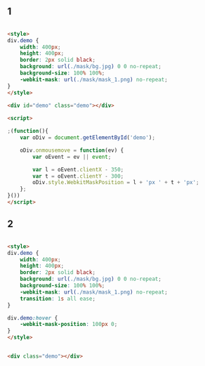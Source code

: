 ## 1

[](../_iframe/docs-前端实验室-蒙板-0.html ':include')

<!-- run -->
```html

<style>
div.demo {
	width: 400px;
	height: 400px;
	border: 2px solid black;
	background: url(./mask/bg.jpg) 0 0 no-repeat;
	background-size: 100% 100%;
	-webkit-mask: url(./mask/mask_1.png) no-repeat;
}
</style>

<div id="demo" class="demo"></div>
	
<script>

;(function(){
    var oDiv = document.getElementById('demo');

    oDiv.onmousemove = function(ev) {
        var oEvent = ev || event;

        var l = oEvent.clientX - 350;
        var t = oEvent.clientY - 300;
        oDiv.style.WebkitMaskPosition = l + 'px ' + t + 'px';
    };
}())
</script>
```

## 2

[](../_iframe/docs-前端实验室-蒙板-1.html ':include')

<!-- run -->
```html

<style>
div.demo {
	width: 400px;
	height: 400px;
	border: 2px solid black;
	background: url(./mask/bg.jpg) 0 0 no-repeat;
	background-size: 100% 100%;
	-webkit-mask: url(./mask/mask_1.png) no-repeat;
	transition: 1s all ease;
}

div.demo:hover {
	-webkit-mask-position: 100px 0;
}
</style>


<div class="demo"></div>
```